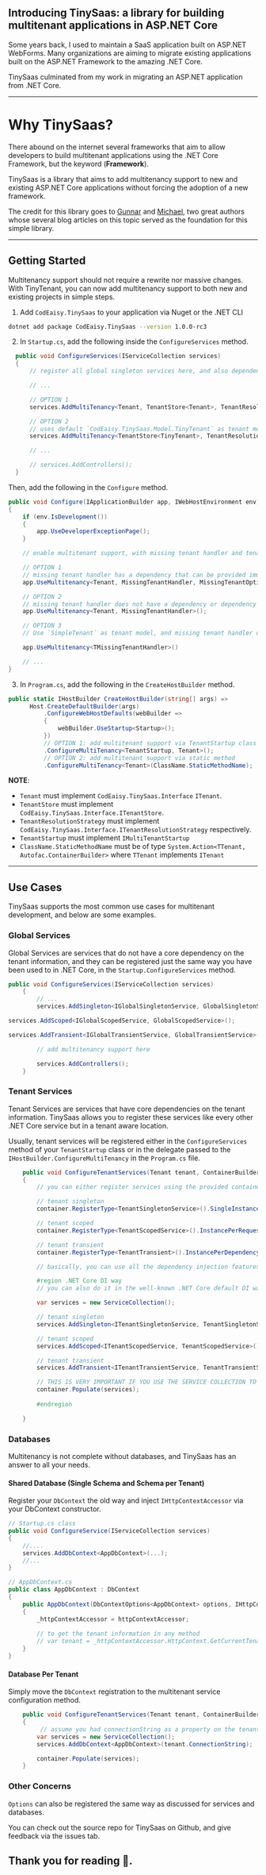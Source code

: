 ## Introducing TinySaas: a library for building multitenant applications in ASP.NET Core

Some years back, I used to maintain a SaaS application built on ASP.NET WebForms. Many organizations are aiming to migrate existing applications built on the ASP.NET Framework to the amazing .NET Core.

TinySaas culminated from my work in migrating an ASP.NET application from  .NET Core.

---

# Why TinySaas?

There abound on the internet several frameworks that aim to allow developers to build multitenant applications using the .NET Core Framework, but the keyword (**Framework**).

TinySaas is a library that aims to add multitenancy support to new and existing ASP.NET Core applications without forcing the adoption of a new framework.

The credit for this library goes to [Gunnar](https://gunnarpeipman.com/) and [Michael](https://michael-mckenna.com/), two great authors whose several blog articles on this topic served as the foundation for this simple library.

---

## Getting Started

Multitenancy support should not require a rewrite nor massive changes. With TinyTenant, you can now add multitenancy support to both new and existing projects in simple steps.

1. Add `CodEaisy.TinySaas` to your application via Nuget or the .NET CLI

```bash
dotnet add package CodEaisy.TinySaas --version 1.0.0-rc3
```

2. In `Startup.cs`, add the following inside the `ConfigureServices` method.

  ```csharp
    public void ConfigureServices(IServiceCollection services)
    {
        // register all global singleton services here, and also dependencies for your TenantStore and ResolutionStrategy if any

        // ...

        // OPTION 1
        services.AddMultiTenancy<Tenant, TenantStore<Tenant>, TenantResolutionStrategy>();

        // OPTION 2
        // uses default `CodEaisy.TinySaas.Model.TinyTenant` as tenant model
        services.AddMultiTenancy<TenantStore<TinyTenant>, TenantResolutionStrategy>();

        // ...

        // services.AddControllers();
    }
  ```

  Then, add the following in the `Configure` method.

  ```csharp
  public void Configure(IApplicationBuilder app, IWebHostEnvironment env)
  {
      if (env.IsDevelopment())
      {
          app.UseDeveloperExceptionPage();
      }

      // enable multitenant support, with missing tenant handler and tenant container

      // OPTION 1
      // missing tenant handler has a dependency that can be provided immediately
      app.UseMultitenancy<Tenant, MissingTenantHandler, MissingTenantOptions>(missingTenantOptions);

      // OPTION 2
      // missing tenant handler does not have a dependency or dependency is already registered in services
      app.UseMultitenancy<Tenant, MissingTenantHandler>();

      // OPTION 3
      // Use `SimpleTenant` as tenant model, and missing tenant handler does not have a dependency or dependency is already registered in the services

      app.UseMultitenancy<TMissingTenantHandler>()

      // ...
  }
  ```

3. In `Program.cs`, add the following in the `CreateHostBuilder` method.

  ```csharp
  public static IHostBuilder CreateHostBuilder(string[] args) =>
        Host.CreateDefaultBuilder(args)
            .ConfigureWebHostDefaults(webBuilder =>
            {
                webBuilder.UseStartup<Startup>();
            })
            // OPTION 1: add multitenant support via TenantStartup class
            .ConfigureMultiTenancy<TenantStartup, Tenant>();
            // OPTION 2: add multitenant support via static method
            .ConfigureMultiTenancy<Tenant>(ClassName.StaticMethodName);
  ```

**NOTE**:

- `Tenant` must implement `CodEaisy.TinySaas.Interface`  `ITenant`.
- `TenantStore` must implement `CodEaisy.TinySaas.Interface.ITenantStore`.
- `TenantResolutionStrategy` must implement `CodEaisy.TinySaas.Interface.ITenantResolutionStrategy` respectively.
- `TenantStartup` must implement `IMultiTenantStartup`
- `ClassName.StaticMethodName` must be of type `System.Action<TTenant, Autofac.ContainerBuilder>` where `TTenant` implements `ITenant`

---

## Use Cases

TinySaas supports the most common use cases for multitenant development, and below are some examples.

### Global Services

Global Services are services that do not have a core dependency on the tenant information, and they can be registered just the same way you have been used to in .NET Core, in the `Startup.ConfigureServices` method.

```csharp
public void ConfigureServices(IServiceCollection services)
    {
        // ...
        services.AddSingleton<IGlobalSingletonService, GlobalSingletonService>();

services.AddScoped<IGlobalScopedService, GlobalScopedService>();

services.AddTransient<IGlobalTransientService, GlobalTransientService>();

        // add multitenancy support here

        services.AddControllers();
    }
```

### Tenant Services

Tenant Services are services that have core dependencies on the tenant information. TinySaas allows you to register these services like every other .NET Core service but in a tenant aware location.

Usually, tenant services will be registered either in the `ConfigureServices` method of your `TenantStartup` class or in the delegate passed to the `IHostBuilder.ConfigureMultiTenancy` in the `Program.cs` file.

```csharp
    public void ConfigureTenantServices(Tenant tenant, ContainerBuilder container)
    {
        // you can either register services using the provided container builder

        // tenant singleton
        container.RegisterType<TenantSingletonService>().SingleInstance();

        // tenant scoped
        container.RegisterType<TenantScopedService>().InstancePerRequest();

        // tenant transient
        container.RegisterType<TenantTransient>().InstancePerDependency();

        // basically, you can use all the dependency injection features provided by Autofac on the container.

        #region .NET Core DI way
        // you can also do it in the well-known .NET Core default DI way

        var services = new ServiceCollection();

        // tenant singleton
        services.AddSingleton<ITenantSingletonService, TenantSingletonService>();

        // tenant scoped
        services.AddScoped<ITenantScopedService, TenantScopedService>();

        // tenant transient
        services.AddTransient<ITenantTransientService, TenantTransientService>();

        // THIS IS VERY IMPORTANT IF YOU USE THE SERVICE COLLECTION TO REGISTER ANY SERVICES HERE.
        container.Populate(services);
        
        #endregion

    }
```

### Databases

Multitenancy is not complete without databases, and TinySaas has an answer to all your needs.

#### Shared Database (Single Schema and Schema per Tenant)

Register your `DbContext` the old way and inject `IHttpContextAccessor` via your DbContext constructor.

```csharp
// Startup.cs class
public void ConfigureService(IServiceCollection services)
{
    //....
    services.AddDbContext<AppDbContext>(...);
    //...
}

// AppDbContext.cs
public class AppDbContext : DbContext
{
    public AppDbContext(DbContextOptions<AppDbContext> options, IHttpContextAccessor httpContextAccessor)
    {
        _httpContextAccessor = httpContextAccessor;
        
        // to get the tenant information in any method
        // var tenant = _httpContextAccessor.HttpContext.GetCurrentTenant<TTenant>();
    }
}
````

#### Database Per Tenant
Simply move the `DbContext` registration to the multitenant service configuration method.

```csharp
    public void ConfigureTenantServices(Tenant tenant, ContainerBuilder container)
    {
         // assume you had connectionString as a property on the tenant, you can easily do
        var services = new ServiceCollection();
        services.AddDbContext<AppDbContext>(tenant.ConnectionString);

        container.Populate(services);
    }
```

### Other Concerns
`Options` can also be registered the same way as discussed for services and databases.


You can check out the source repo for TinySaas on Github, and give feedback via the issues tab.

Thank you for reading 🍾.
---